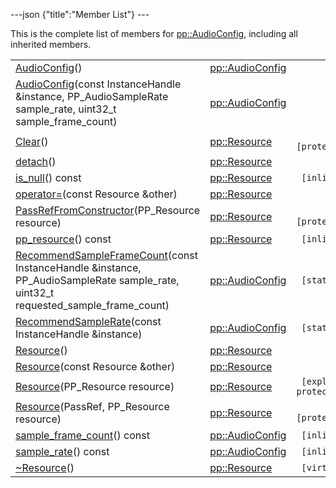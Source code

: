 ---json {"title":"Member List"} ---

This is the complete list of members for <a href="/docs/native-client/pepper_dev/cpp/classpp_1_1_audio_config/" class="el">pp::AudioConfig</a>, including all inherited members.

<table><tbody><tr class="odd"><td><a href="/docs/native-client/pepper_dev/cpp/classpp_1_1_audio_config#ad7a5caaa08c531acf7e2975a790db98e" class="el">AudioConfig</a>()</td><td><a href="/docs/native-client/pepper_dev/cpp/classpp_1_1_audio_config/" class="el">pp::AudioConfig</a></td><td></td></tr><tr class="even"><td><a href="/docs/native-client/pepper_dev/cpp/classpp_1_1_audio_config#aa6dcb1ed3086502f03d9e1d73124421a" class="el">AudioConfig</a>(const InstanceHandle &amp;instance, PP_AudioSampleRate sample_rate, uint32_t sample_frame_count)</td><td><a href="/docs/native-client/pepper_dev/cpp/classpp_1_1_audio_config/" class="el">pp::AudioConfig</a></td><td></td></tr><tr class="odd"><td><a href="/docs/native-client/pepper_dev/cpp/classpp_1_1_resource#ad4016f37d3022863ca0188acb26ac9c4" class="el">Clear</a>()</td><td><a href="/docs/native-client/pepper_dev/cpp/classpp_1_1_resource/" class="el">pp::Resource</a></td><td><code> [protected]</code></td></tr><tr class="even"><td><a href="/docs/native-client/pepper_dev/cpp/classpp_1_1_resource#a81b9246381bdddacca3ac25f6ded2bfd" class="el">detach</a>()</td><td><a href="/docs/native-client/pepper_dev/cpp/classpp_1_1_resource/" class="el">pp::Resource</a></td><td></td></tr><tr class="odd"><td><a href="/docs/native-client/pepper_dev/cpp/classpp_1_1_resource#a859068e34cdc2dc0b78754c255323aa9" class="el">is_null</a>() const</td><td><a href="/docs/native-client/pepper_dev/cpp/classpp_1_1_resource/" class="el">pp::Resource</a></td><td><code> [inline]</code></td></tr><tr class="even"><td><a href="/docs/native-client/pepper_dev/cpp/classpp_1_1_resource#aaf808a98bdaa7998d82e19514aa87423" class="el">operator=</a>(const Resource &amp;other)</td><td><a href="/docs/native-client/pepper_dev/cpp/classpp_1_1_resource/" class="el">pp::Resource</a></td><td></td></tr><tr class="odd"><td><a href="/docs/native-client/pepper_dev/cpp/classpp_1_1_resource#a3eda014529127a818df8d5bb5ec2fdf0" class="el">PassRefFromConstructor</a>(PP_Resource resource)</td><td><a href="/docs/native-client/pepper_dev/cpp/classpp_1_1_resource/" class="el">pp::Resource</a></td><td><code> [protected]</code></td></tr><tr class="even"><td><a href="/docs/native-client/pepper_dev/cpp/classpp_1_1_resource#a46a6123de0b007ad3fcb6f666534ccb4" class="el">pp_resource</a>() const</td><td><a href="/docs/native-client/pepper_dev/cpp/classpp_1_1_resource/" class="el">pp::Resource</a></td><td><code> [inline]</code></td></tr><tr class="odd"><td><a href="/docs/native-client/pepper_dev/cpp/classpp_1_1_audio_config#a53611e94bca5d4a5f7acdd3e5285adb9" class="el">RecommendSampleFrameCount</a>(const InstanceHandle &amp;instance, PP_AudioSampleRate sample_rate, uint32_t requested_sample_frame_count)</td><td><a href="/docs/native-client/pepper_dev/cpp/classpp_1_1_audio_config/" class="el">pp::AudioConfig</a></td><td><code> [static]</code></td></tr><tr class="even"><td><a href="/docs/native-client/pepper_dev/cpp/classpp_1_1_audio_config#abf073122a1b9ef65f149fda9be57246f" class="el">RecommendSampleRate</a>(const InstanceHandle &amp;instance)</td><td><a href="/docs/native-client/pepper_dev/cpp/classpp_1_1_audio_config/" class="el">pp::AudioConfig</a></td><td><code> [static]</code></td></tr><tr class="odd"><td><a href="/docs/native-client/pepper_dev/cpp/classpp_1_1_resource#a56679e93a58101c8dce5dc510811a094" class="el">Resource</a>()</td><td><a href="/docs/native-client/pepper_dev/cpp/classpp_1_1_resource/" class="el">pp::Resource</a></td><td></td></tr><tr class="even"><td><a href="/docs/native-client/pepper_dev/cpp/classpp_1_1_resource#ab0f664099ca06367180f220ea7e0b831" class="el">Resource</a>(const Resource &amp;other)</td><td><a href="/docs/native-client/pepper_dev/cpp/classpp_1_1_resource/" class="el">pp::Resource</a></td><td></td></tr><tr class="odd"><td><a href="/docs/native-client/pepper_dev/cpp/classpp_1_1_resource#a555de93fdf4793f7db1183bf71d20580" class="el">Resource</a>(PP_Resource resource)</td><td><a href="/docs/native-client/pepper_dev/cpp/classpp_1_1_resource/" class="el">pp::Resource</a></td><td><code> [explicit, protected]</code></td></tr><tr class="even"><td><a href="/docs/native-client/pepper_dev/cpp/classpp_1_1_resource#a907d3d6b7e292587c8cb9ff30d0a418d" class="el">Resource</a>(PassRef, PP_Resource resource)</td><td><a href="/docs/native-client/pepper_dev/cpp/classpp_1_1_resource/" class="el">pp::Resource</a></td><td><code> [protected]</code></td></tr><tr class="odd"><td><a href="/docs/native-client/pepper_dev/cpp/classpp_1_1_audio_config#ad7cb79f7f92993257643574457ee8d0c" class="el">sample_frame_count</a>() const</td><td><a href="/docs/native-client/pepper_dev/cpp/classpp_1_1_audio_config/" class="el">pp::AudioConfig</a></td><td><code> [inline]</code></td></tr><tr class="even"><td><a href="/docs/native-client/pepper_dev/cpp/classpp_1_1_audio_config#a988b8489ec9335be25605561d0293813" class="el">sample_rate</a>() const</td><td><a href="/docs/native-client/pepper_dev/cpp/classpp_1_1_audio_config/" class="el">pp::AudioConfig</a></td><td><code> [inline]</code></td></tr><tr class="odd"><td><a href="/docs/native-client/pepper_dev/cpp/classpp_1_1_resource#a081165265e2bd8217eaa2be2aeeb3aa3" class="el">~Resource</a>()</td><td><a href="/docs/native-client/pepper_dev/cpp/classpp_1_1_resource/" class="el">pp::Resource</a></td><td><code> [virtual]</code></td></tr></tbody></table>
